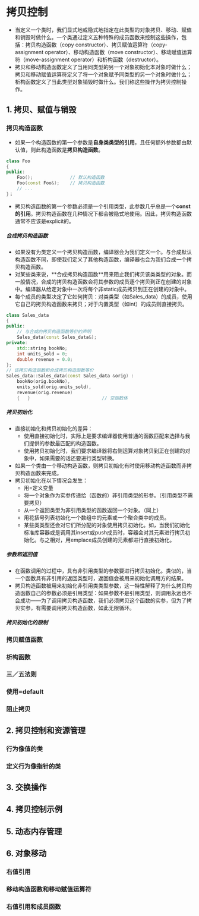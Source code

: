 # 拷贝控制

- 当定义一个类时，我们显式地或隐式地指定在此类型的对象拷贝、移动、赋值和销毁时做什么。一个类通过定义五种特殊的成员函数来控制这些操作，包括：拷贝构造函数（copy constructor）、拷贝赋值运算符（copy-assignment operator）、移动构造函数（move constructor）、移动赋值运算符（move-assignment operator）和析构函数（destructor）。
- 拷贝和移动构造函数定义了当用同类型的另一个对象初始化本对象时做什么；拷贝和移动赋值运算符定义了将一个对象赋予同类型的另一个对象时做什么；析构函数定义了当此类型对象销毁时做什么。我们称这些操作为拷贝控制操作。

## 1. 拷贝、赋值与销毁

### 拷贝构造函数

- 如果一个构造函数的第一个参数是**自身类类型的引用**，且任何额外参数都由默认值，则此构造函数是**拷贝构造函数**。
```CPP
class Foo
{
public:
    Foo();              // 默认构造函数
    Foo(const Foo&);    // 拷贝构造函数
    // ...
}；
```

- 拷贝构造函数的第一个参数必须是一个引用类型，此参数几乎总是一个**const的引用**。拷贝构造函数在几种情况下都会被隐式地使用。因此，拷贝构造函数通常不应该是explicit的。

##### 合成拷贝构造函数

- 如果没有为类定义一个拷贝构造函数，编译器会为我们定义一个。与合成默认构造函数不同，即使我们定义了其他构造函数，编译器也会为我们合成一个拷贝构造函数。
- 对某些类来说，*\*合成拷贝构造函数**用来阻止我们拷贝该类类型的对象。而一般情况，合成的拷贝构造函数会将其参数的成员逐个拷贝到正在创建的对象中。编译器从给定对象中一次将每个非static成员拷贝到正在创建的对象中。
- 每个成员的类型决定了它如何拷贝：对类类型（如Sales_data）的成员，使用它自己的拷贝构造函数来拷贝；对于内置类型（如int）的成员则直接拷贝。
```CPP
class Sales_data
{
public:
    // 与合成的拷贝构造函数等价的声明
    Sales_data(const Sales_data&);
private:
    std::string bookNo;
    int units_sold = 0;
    double revenue = 0.0;
};
// 该拷贝构造函数和合成拷贝构造函数等价
Sales_data::Sales_data(const Sales_data &orig) :
    bookNo(orig.bookNo),            
    units_sold(orig.units_sold),
    revenue(orig.revenue)
    {   }                           // 空函数体
```

##### 拷贝初始化

- 直接初始化和拷贝初始化的差异：
    - 使用直接初始化时，实际上是要求编译器使用普通的函数匹配来选择与我们提供的参数最匹配的构造函数。
    - 使用拷贝初始化时，我们要求编译器将右侧运算对象拷贝到正在创建的对象中，如果需要的话还要进行类型转换。
- 如果一个类由一个移动构造函数，则拷贝初始化有时使用移动构造函数而非拷贝构造函数来完成。
- 拷贝初始化在以下情况会发生：
    - 用=定义变量
    - 将一个对象作为实参传递给（函数的）非引用类型的形参。（引用类型不需要拷贝）
    - 从一个返回类型为非引用类型的函数返回一个对象。（同上）
    - 用花括号列表初始化一个数组中的元素或一个聚合类中的成员。
    - 某些类类型还会对它们所分配的对象使用拷贝初始化。如，当我们初始化标准库容器或是调用其insert或push成员时，容器会对其元素进行拷贝初始化。与之相对，用emplace成员创建的元素都进行直接初始化。

##### 参数和返回值

- 在函数调用的过程中，具有非引用类型的参数要进行拷贝初始化。类似的，当一个函数具有非引用的返回类型时，返回值会被用来初始化调用方的结果。
- 拷贝构造函数被用来初始化非引用类类型参数，这一特性解释了为什么拷贝构造函数自己的参数必须是引用类型：如果参数不是引用类型，则调用永远也不会成功——为了调用拷贝构造函数，我们必须拷贝这个函数的实参，但为了拷贝实参，有需要调用拷贝构造函数，如此无限循环。

##### 拷贝初始化的限制



### 拷贝赋值函数

### 析构函数

### 三／五法则

### 使用=default

### 阻止拷贝

## 2. 拷贝控制和资源管理

### 行为像值的类

### 定义行为像指针的类

## 3. 交换操作

## 4. 拷贝控制示例

## 5. 动态内存管理

## 6. 对象移动

### 右值引用

### 移动构造函数和移动赋值运算符

### 右值引用和成员函数
